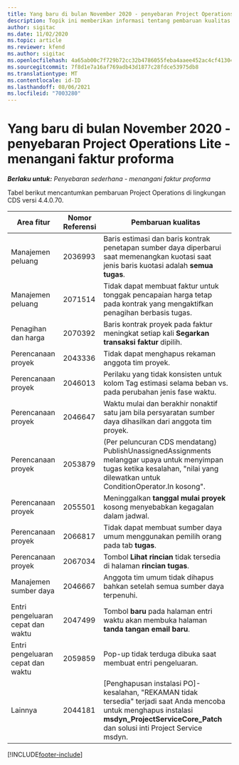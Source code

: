 ```yaml
---
title: Yang baru di bulan November 2020 - penyebaran Project Operations Lite - menangani faktur proforma
description: Topik ini memberikan informasi tentang pembaruan kualitas yang tersedia pada rilis November 2020 penyebaran Project Operations Lite -menangani faktur proforma.
author: sigitac
ms.date: 11/02/2020
ms.topic: article
ms.reviewer: kfend
ms.author: sigitac
ms.openlocfilehash: 4a65ab00c7f729b72cc32b4786055feba4aaee452ac4cf413047f81651c92290
ms.sourcegitcommit: 7f8d1e7a16af769adb43d1877c28fdce53975db8
ms.translationtype: MT
ms.contentlocale: id-ID
ms.lasthandoff: 08/06/2021
ms.locfileid: "7003280"
---
```

# <a name="whats-new-november-2020---project-operations-lite-deployment---deal-to-proforma-invoicing"></a>Yang baru di bulan November 2020 - penyebaran Project Operations Lite - menangani faktur proforma

_**Berlaku untuk:** Penyebaran sederhana - menangani faktur proforma_

Tabel berikut mencantumkan pembaruan Project Operations di lingkungan CDS versi 4.4.0.70.

| Area fitur                 | Nomor Referensi | Pembaruan kualitas                                                                                                                                                                    |
|------------------------------|------------------|-----------------------------------------------------------------------------------------------------------------------------------------------------------------------------------|
|   Manajemen peluang       | 2036993          | Baris estimasi dan baris kontrak penetapan sumber daya diperbarui saat memenangkan kuotasi saat jenis baris kuotasi adalah **semua tugas**.                                                 |
|   Manajemen peluang       | 2071514          | Tidak dapat membuat faktur untuk tonggak pencapaian harga tetap pada kontrak yang mengaktifkan penagihan berbasis tugas.                                                                          |
| Penagihan dan harga          | 2070392          | Baris kontrak proyek pada faktur meningkat setiap kali **Segarkan transaksi faktur** dipilih.                                                                       |
| Perencanaan proyek             | 2043336          | Tidak dapat menghapus rekaman anggota tim proyek.                                                                                                                                    |
| Perencanaan proyek             | 2046013          | Perilaku yang tidak konsisten untuk kolom Tag estimasi selama beban vs. pada perubahan jenis fase waktu.                                                                                   |
| Perencanaan proyek             | 2046647          | Waktu mulai dan berakhir nonaktif satu jam bila persyaratan sumber daya dihasilkan dari anggota tim proyek.                                                                      |
| Perencanaan proyek             | 2053879          | (Per peluncuran CDS mendatang) PublishUnassignedAssignments melanggar upaya untuk menyimpan tugas ketika kesalahan, "nilai yang dilewatkan untuk ConditionOperator.In kosong". |
| Perencanaan proyek             | 2055501          | Meninggalkan **tanggal mulai proyek** kosong menyebabkan kegagalan dalam jadwal.                                                                                                      |
| Perencanaan proyek             | 2066817          | Tidak dapat membuat sumber daya umum menggunakan pemilih orang pada tab **tugas**.                                                                                               |
| Perencanaan proyek             | 2067034          | Tombol **Lihat rincian** tidak tersedia di halaman **rincian tugas**.                                                                                                         |
| Manajemen sumber daya          | 2046667          | Anggota tim umum tidak dihapus bahkan setelah semua sumber daya terpenuhi.                                                                                                     |
| Entri pengeluaran cepat dan waktu | 2047499          | Tombol **baru** pada halaman entri waktu akan membuka halaman **tanda tangan email baru**.                                                                                               |
| Entri pengeluaran cepat dan waktu | 2059859          | Pop-up tidak terduga dibuka saat membuat entri pengeluaran.                                                                                                                         |
| Lainnya                        | 2044181          | [Penghapusan instalasi PO]-kesalahan, "REKAMAN tidak tersedia" terjadi saat Anda mencoba untuk menghapus instalasi   **msdyn_ProjectServiceCore_Patch** dan solusi inti Project Service msdyn.        |


[!INCLUDE[footer-include](../../includes/footer-banner.md)]
